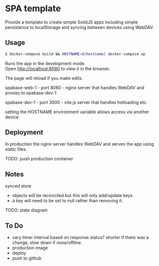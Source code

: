 # SPA template

Provide a template to create simple SolidJS apps including simple persistence
to localStorage and syncing between devices using WebDAV.

## Usage

```bash
$ docker-compose build && HOSTNAME=$(hostname) docker-compose up
```

Runs the app in the development mode.<br>
Open [http://localhost:8080](http://localhost:8080) to view it in the browser.

The page will reload if you make edits.<br>

spabase-web-1 - port 8080 - nginx server that handles WebDAV and proxies to spabase-dev-1

spabase-dev-1 - port 3000 - vite.js server that handles hotloading etc.

setting the HOSTNAME environment variable allows access via another device
 
## Deployment

In production the nginx server handles WebDAV and serves the app using static files.

TODO: push production container


## Notes

synced store
- objects will be reconciled but this will only add/update keys.
- a key will need to be set to null rather than removing it.

TODO: state diagram


## To Do

- vary timer interval based on response status? shorter if there was a change, 
  slow down if none/offline.
- production image
- deploy
- push to github

